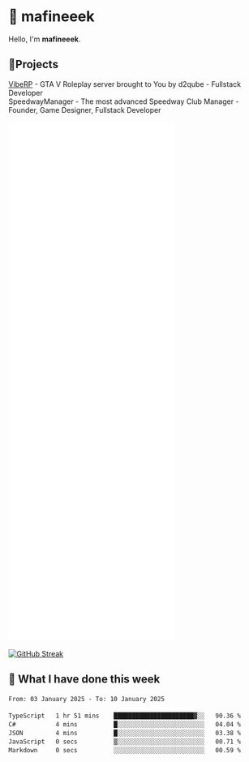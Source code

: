 # 👋 mafineeek
Hello, I'm **mafineeek**.

## 📝Projects

[VibeRP](https://v-rp.pl) - GTA V Roleplay server brought to You by d2qube - Fullstack Developer<br/>
SpeedwayManager - The most advanced Speedway Club Manager - Founder, Game Designer, Fullstack Developer


![](./github-metrics.svg)

[![GitHub Streak](https://streak-stats.demolab.com/?user=mafineeek)](https://git.io/streak-stats)

## 📰 What I have done this week
<!--START_SECTION:waka-->

```txt
From: 03 January 2025 - To: 10 January 2025

TypeScript   1 hr 51 mins    ██████████████████████▓░░   90.36 %
C#           4 mins          █░░░░░░░░░░░░░░░░░░░░░░░░   04.04 %
JSON         4 mins          █░░░░░░░░░░░░░░░░░░░░░░░░   03.38 %
JavaScript   0 secs          ▒░░░░░░░░░░░░░░░░░░░░░░░░   00.71 %
Markdown     0 secs          ░░░░░░░░░░░░░░░░░░░░░░░░░   00.59 %
```

<!--END_SECTION:waka-->
